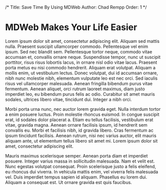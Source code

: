 /*
Title: Save Time By Using MDWeb
Author: Chad Rempp
Order: 1
*/

# MDWeb Makes Your Life Easier

Lorem ipsum dolor sit amet, consectetur adipiscing elit. Aliquam sed mattis nulla. Praesent suscipit ullamcorper commodo. Pellentesque vel enim ipsum. Sed nec blandit sem. Pellentesque tortor neque, commodo vitae accumsan et, convallis ornare neque. Suspendisse tempor, nunc ut suscipit porttitor, risus risus lobortis lacus, in ornare nisl odio vitae lacus. Praesent porta metus eu nisi commodo hendrerit. Aliquam erat volutpat. Aliquam a mollis enim, ut vestibulum lectus. Donec volutpat, dui id accumsan ornare, nibh nunc molestie nibh, elementum vulputate leo est nec orci. Sed iaculis risus vel ullamcorper malesuada. Aenean fringilla bibendum purus vitae fermentum. Aenean aliquet, orci rutrum laoreet maximus, diam justo imperdiet leo, eu bibendum purus felis ac odio. Curabitur sit amet mauris sodales, ultrices libero vitae, tincidunt dui. Integer a nibh orci.

Morbi porta urna nunc, nec auctor lorem gravida eget. Nulla interdum tortor a enim posuere luctus. Proin molestie rhoncus euismod. In congue suscipit erat, id sodales dolor placerat a. Etiam eu tellus facilisis, vestibulum erat vitae, gravida magna. Aenean ornare facilisis ipsum, id hendrerit sem convallis eu. Morbi et facilisis nibh, id gravida libero. Cras fermentum ac ipsum tincidunt facilisis. Aenean rutrum, nisi nec varius auctor, elit mauris aliquam ante, ut elementum tellus libero sit amet mi. Lorem ipsum dolor sit amet, consectetur adipiscing elit.

Mauris maximus scelerisque semper. Aenean porta diam et imperdiet posuere. Integer varius massa in sollicitudin malesuada. Nam et velit est. Nunc egestas volutpat consequat. Proin scelerisque justo a felis eleifend, eu rhoncus dui viverra. In vehicula mattis enim, vel viverra felis malesuada vel. Duis imperdiet tempus sapien id aliquam. Phasellus eu lorem dui. Aliquam a consequat est. Ut ornare gravida est quis faucibus.